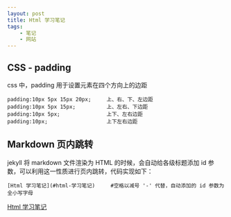 ```yaml
---
layout: post
title: Html 学习笔记
tags:
    - 笔记
    - 网站
---
```


## CSS - padding

css 中，padding 用于设置元素在四个方向上的边距

````
padding:10px 5px 15px 20px;     上、右、下、左边距
padding:10px 5px 15px;          上、左右、下边距
padding:10px 5px;               上下、左右边距
padding:10px;                   上下左右边距
````

## Markdown 页内跳转

jekyll 将 markdown 文件渲染为 HTML 的时候，会自动给各级标题添加 id 参数，可以利用这一性质进行页内跳转，代码实现如下：
````
[Html 学习笔记](#html-学习笔记)     #空格以减号 '-' 代替，自动添加的 id 参数为全小写字母
````
[Html 学习笔记](#html-学习笔记)